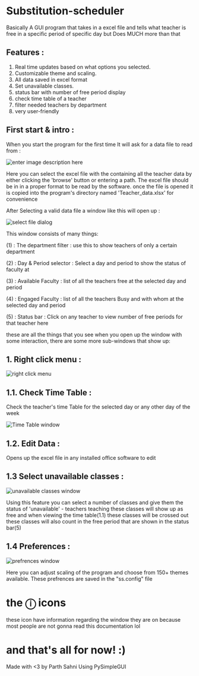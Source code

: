 # Substitution-scheduler
Basically A GUI program that takes in a excel file and tells what teacher is free in a specific period of specific day but Does MUCH more than that


##

## Features :
1. Real time updates based on what options you selected.
2. Customizable theme and scaling.
3. All data saved in excel format 
4. Set unavailable classes.
5. status bar with number of free period display
6. check time table of a teacher
7. filter needed teachers by department
8. very user-friendly
##

## First start & intro :
When you start the program for the first time It will ask for a data file to read from :

![enter image description here](https://i.ibb.co/1qynKs0/image.png)

Here you can select the excel file with the containing all the teacher data by either clicking the 'browse' button or entering a path. The excel file should be in in a proper format to be read by the software.
once the file is opened it  is copied into the program's directory named 'Teacher_data.xlsx' for convenience


After Selecting a valid data file a window like this will open up :

![select file dialog](https://i.ibb.co/2FsS78F/Screenshot-2023-05-21-005236.png)

This window consists of many things:

(1) : The department filter  : use this to show teachers of only a certain department

(2) : Day & Period selector : Select a day and period to show the status of faculty at

(3) : Available Faculty : list of all the teachers free at the selected day and period

(4) : Engaged Faculty : list of all the teachers Busy and with whom at the selected day and period

(5) : Status bar : Click on any teacher to view number of free periods for that teacher here
 
 these are all the things that you see when you open up the window
 with some interaction, there are some more sub-windows that show up:
 

## 1. Right click menu :

![right click menu](https://i.ibb.co/Xy1SN1k/image.png)

## 1.1. Check Time Table :

 Check the teacher's time Table for the selected day or any other day of the week
 
![Time Table window](https://i.ibb.co/xhWcRwy/image.png)

## 1.2. Edit Data :

Opens up the excel file in any installed office software to edit

## 1.3 Select unavailable classes :

![unavailable classes window](https://i.ibb.co/vYV58bh/image.png)

Using this feature you can select a number of classes and give them the status of 'unavailable' - teachers teaching these classes will show up as free and when viewing the time table(1.1) these classes will be crossed out these classes will also count in the free period that are shown in the status bar(5)

## 1.4 Preferences :
![prefrences window](https://i.ibb.co/J2DW8Zy/image.png)

Here you can adjust scaling of the program and choose from 150+ themes available. These prefrences are saved in the "ss.config" file

# the ⓘ icons
these icon have information regarding the window they are on because most people are not gonna read this documentation lol

# and that's all for now! :)
Made with <3 by Parth Sahni Using PySimpleGUI
